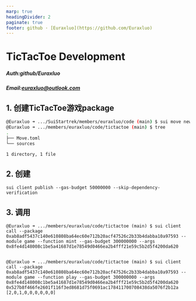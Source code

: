 ```yaml
---
marp: true
headingDivider: 2
paginate: true
footer: github · [Euraxluo](https://github.com/Euraxluo)
---
```


# TicTacToe Development 
##### Auth:github/Euraxluo
##### Email:euraxluo@outlook.com


## 1. 创建TicTacToe游戏package
```bash
@Euraxluo ➜ .../SuiStartrek/members/euraxluo/code (main) $ sui move new tictactoe
@Euraxluo ➜ .../members/euraxluo/code/tictactoe (main) $ tree
.
├── Move.toml
└── sources

1 directory, 1 file
```

## 2. 创建
```
sui client publish --gas-budget 50000000 --skip-dependency-verification
```

## 3. 调用
```
@Euraxluo ➜ .../members/euraxluo/code/tictactoe (main) $ sui client call --package 0xab8adf5437c140e610808ba64ec60e712b20acf47526c2b33b4dabba10a97593 --module game --function mint --gas-budget 300000000 --args 0x8fe4d148008c1be5a41687d1e78549d0466ea2b4fff21e59c5b2d5f4200da620


@Euraxluo ➜ .../members/euraxluo/code/tictactoe (main) $ sui client call --package 0xab8adf5437c140e610808ba64ec60e712b20acf47526c2b33b4dabba10a97593 --module game --function play --gas-budget 300000000 --args 0x8fe4d148008c1be5a41687d1e78549d0466ea2b4fff21e59c5b2d5f4200da620 0x527b8f466fe2601f116f3ed8681d75f0691ac178411700708438da5076f2b12a [2,0,1,0,0,0,0,0,0]
```